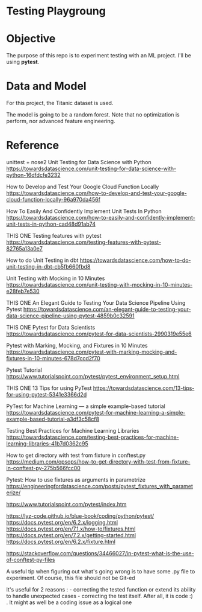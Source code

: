# Testing Playgroung

# Objective

The purpose of this repo is to experiment testing with an ML project. 
I'll be using **pytest**.

# Data and Model

For this project, the Titanic dataset is used.

The model is going to be a random forest. Note that no optimization is perform, nor advanced feature engineering.

# Reference

unittest + nose2
Unit Testing for Data Science with Python
https://towardsdatascience.com/unit-testing-for-data-science-with-python-16dfdcfe3232 

How to Develop and Test Your Google Cloud Function Locally
https://towardsdatascience.com/how-to-develop-and-test-your-google-cloud-function-locally-96a970da456f

How To Easily And Confidently Implement Unit Tests In Python
https://towardsdatascience.com/how-to-easily-and-confidently-implement-unit-tests-in-python-cad48d91ab74

THIS ONE
Testing features with pytest
https://towardsdatascience.com/testing-features-with-pytest-82765a13a0e7

How to do Unit Testing in dbt
https://towardsdatascience.com/how-to-do-unit-testing-in-dbt-cb5fb660fbd8

Unit Testing with Mocking in 10 Minutes
https://towardsdatascience.com/unit-testing-with-mocking-in-10-minutes-e28feb7e530

THIS ONE
An Elegant Guide to Testing Your Data Science Pipeline Using Pytest
https://towardsdatascience.com/an-elegant-guide-to-testing-your-data-science-pipeline-using-pytest-4859b0c32591

THIS ONE
Pytest for Data Scientists
https://towardsdatascience.com/pytest-for-data-scientists-2990319e55e6

Pytest with Marking, Mocking, and Fixtures in 10 Minutes
https://towardsdatascience.com/pytest-with-marking-mocking-and-fixtures-in-10-minutes-678d7ccd2f70

Pytest Tutorial
https://www.tutorialspoint.com/pytest/pytest_environment_setup.html

THIS ONE
13 Tips for using PyTest
https://towardsdatascience.com/13-tips-for-using-pytest-5341e3366d2d

PyTest for Machine Learning — a simple example-based tutorial
https://towardsdatascience.com/pytest-for-machine-learning-a-simple-example-based-tutorial-a3df3c58cf8

Testing Best Practices for Machine Learning Libraries
https://towardsdatascience.com/testing-best-practices-for-machine-learning-libraries-41b7d0362c95

How to get directory with test from fixture in conftest.py
https://medium.com/opsops/how-to-get-directory-with-test-from-fixture-in-conftest-py-275b566fcc00

Pytest: How to use fixtures as arguments in parametrize
https://engineeringfordatascience.com/posts/pytest_fixtures_with_parameterize/

https://www.tutorialspoint.com/pytest/index.htm

https://lyz-code.github.io/blue-book/coding/python/pytest/
https://docs.pytest.org/en/6.2.x/logging.html
https://docs.pytest.org/en/7.1.x/how-to/fixtures.html
https://docs.pytest.org/en/7.2.x/getting-started.html
https://docs.pytest.org/en/6.2.x/fixture.html

https://stackoverflow.com/questions/34466027/in-pytest-what-is-the-use-of-conftest-py-files


A useful tip when figuring out what's going wrong is to have some .py file to experiment. Of course, this file should 
not be Git-ed

It's useful for 2 reasons :
    - correcting the tested function or extend its ability to handle unexpected cases
    - correcting the test itself. After all, it is code :) . It might as well be a coding issue as a logical one 